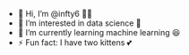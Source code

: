 - 👋 Hi, I’m @infty6 🤷‍♀️
- 👀 I’m interested in data science 🤢
- 🌱 I’m currently learning machine learning 😆
- ⚡ Fun fact: I have two kittens 💕

<!---
infty6/infty6 is a ✨ special ✨ repository because its `README.md` (this file) appears on your GitHub profile.
You can click the Preview link to take a look at your changes.
--->
